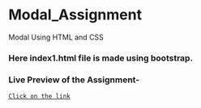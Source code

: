 # Modal_Assignment
Modal Using HTML and CSS

### Here index1.html file is made using bootstrap.

### Live Preview of the Assignment-

[`Click on the link`](https://smanika.github.io/Modal_Assignment/)

